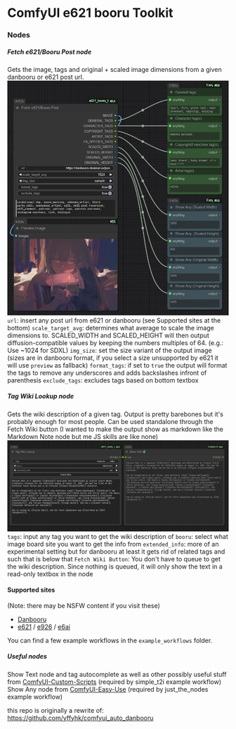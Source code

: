 # ComfyUI e621 booru Toolkit

### Nodes

##### Fetch e621/Booru Post node

Gets the image, tags and original + scaled image dimensions from a given danbooru or e621 post url.
![Main fetch node showcase](./assets_gh/main_fetch_node_showcase.png)
`url`: insert any post url from e621 or danbooru (see Supported sites at the bottom)
`scale_target_avg`: determines what average to scale the image dimensions to. SCALED_WIDTH and SCALED_HEIGHT will then output diffusion-compatible values by keeping the numbers multiples of 64. (e.g.: Use ~1024 for SDXL)
`img_size`: set the size variant of the output image (sizes are in danbooru format, if you select a size unsupported by e621 it will use `preview` as fallback)
`format_tags`: if set to `true` the output will format the tags to remove any underscores and adds backslashes infront of parenthesis
`exclude_tags`: excludes tags based on bottom textbox

##### Tag Wiki Lookup node

Gets the wiki description of a given tag. Output is pretty barebones but it's probably enough for most people. Can be used standalone through the Fetch Wiki button (I wanted to make the output show as markdown like the Markdown Note node but me JS skills are like none)
![Tag Wiki Lookup node showcase](./assets_gh/tag_wiki_node_showcase.png)
`tags`: input any tag you want to get the wiki description of
`booru`: select what image board site you want to get the info from
`extended_info`: more of an experimental setting but for danbooru at least it gets rid of related tags and such that is below that
`Fetch Wiki Button`: You don't have to queue to get the wiki description. Since nothing is queued, it will only show the text in a read-only textbox in the node

#### Supported sites

(Note: there may be NSFW content if you visit these)

- [Danbooru](https://danbooru.donmai.us)
- [e621](https://e621.net/) / [e926](https://e926.net/) / [e6ai](https://e6ai.net)

You can find a few example workflows in the `example_workflows` folder.

##### Useful nodes

Show Text node and tag autocomplete as well as other possibly useful stuff from [ComfyUI-Custom-Scripts](https://github.com/pythongosssss/ComfyUI-Custom-Scripts) (required by simple_t2i example workflow)
Show Any node from [ComfyUI-Easy-Use](https://github.com/yolain/ComfyUI-Easy-Use) (required by just_the_nodes example workflow)

this repo is originally a rewrite of: <https://github.com/yffyhk/comfyui_auto_danbooru>

